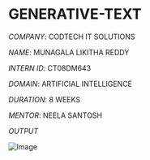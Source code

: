 # GENERATIVE-TEXT

*COMPANY*: CODTECH IT SOLUTIONS

*NAME*: MUNAGALA LIKITHA REDDY

*INTERN ID*: CT08DM643

*DOMAIN*: ARTIFICIAL INTELLIGENCE

*DURATION*: 8 WEEKS

*MENTOR*: NEELA SANTOSH

*OUTPUT*

![Image](https://github.com/user-attachments/assets/039369e8-90df-4ce5-b249-ec06fec9e0af)
